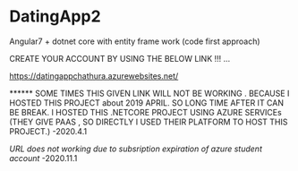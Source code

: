 # DatingApp2
Angular7 + dotnet core with entity frame work (code first approach)

 
CREATE YOUR ACCOUNT BY USING THE BELOW LINK !!! ...

https://datingappchathura.azurewebsites.net/

****** SOME TIMES THIS GIVEN LINK WILL NOT BE WORKING . BECAUSE I HOSTED THIS PROJECT about 2019 APRIL. SO LONG TIME AFTER IT CAN BE BREAK. I HOSTED THIS .NETCORE PROJECT USING AZURE SERVICEs (THEY GIVE PAAS , SO DIRECTLY I USED THEIR PLATFORM TO HOST THIS PROJECT.) -2020.4.1

*URL does not working due to subsription expiration of azure student account* -2020.11.1
